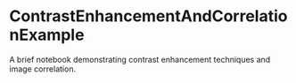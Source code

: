 # ContrastEnhancementAndCorrelationExample
A brief notebook demonstrating contrast enhancement techniques and image correlation.
